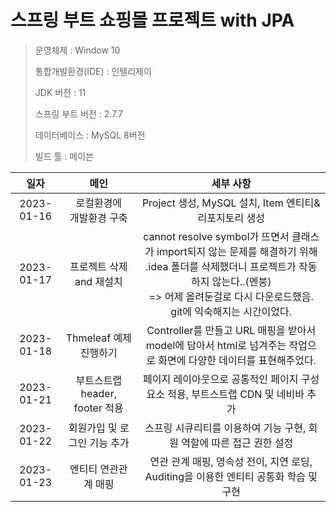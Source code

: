 # 스프링 부트 쇼핑몰 프로젝트 with JPA
> 운영체제 : Window 10 <p>
통합개발환경(IDE) : 인텔리제이 <p>
JDK 버전 : 11 <p>
스프링 부트 버전 : 2.7.7 <p>
데이터베이스 : MySQL 8버전 <p>
빌드 툴 : 메이븐



|일자|메인|                                                                   세부 사항                                                                    |
|:------:|:-----:|:------------------------------------------------------------------------------------------------------------------------------------------:|
|2023-01-16|로컬환경에 <br> 개발환경 구축|                                                  Project 생성, MySQL 설치, Item 엔티티&리포지토리 생성                                                   |
|2023-01-17|프로젝트 삭제and 재설치| cannot resolve symbol가 뜨면서 클래스가 import되지 않는 문제를 해결하기 위해 .idea 폴더를 삭제했더니 프로젝트가 작동하지 않는다..(멘붕) <br> => 어제 올려둔걸로 다시 다운로드했음. git에 익숙해지는 시간이었다. |
|2023-01-18|Thmeleaf 예제 진행하기|Controller를 만들고 URL 매핑을 받아서 model에 담아서 html로 넘겨주는 작업으로 화면에 다양한 데이터를 표현해주었다.  |
|2023-01-21|부트스트랩 header, footer 적용|페이지 레이아웃으로 공통적인 페이지 구성요소 적용, 부트스트랩 CDN 및 네비바 추가|
|2023-01-22|회원가입 및 로그인 기능 추가|스프링 시큐리티를 이용하여 기능 구현, 회원 역할에 따른 접근 권한 설정|
|2023-01-23|엔티티 연관관계 매핑|연관 관계 매핑, 영속성 전이, 지연 로딩, Auditing을 이용한 엔티티 공통화 학습 및 구현|
